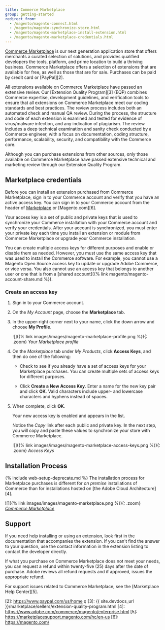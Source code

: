 ```yaml
---
title: Commerce Marketplace
group: getting-started
redirect_from:
  - /magento/magento-connect.html
  - /magento/magento-synchronize-store.html
  - /magento/magento-marketplace-install-extension.html
  - /magento/magento-marketplace-credentials.html
---
```


[Commerce Marketplace][1] is our next generation application store that offers merchants a curated selection of solutions, and provides qualified developers the tools, platform, and prime location to build a thriving business. Commerce Marketplace offers a selection of extensions that are available for free, as well as those that are for sale. Purchases can be paid by credit card or [PayPal][2].

All extensions available on Commerce Marketplace have passed an extensive review. Our [Extension Quality Program][3] (EQP) combines Commerce expertise, development guidelines, and verification tools to ensure that all extensions on Commerce Marketplace meet our coding standards and best practices. The review process includes both an automated check and manual QA review. During the process, the structure and code of each extension is examined and tested for evidence of virus/malware infection, and any indication of plagiarism. The review includes a deep technical examination and sanity check conducted by a Commerce engineer, with a focus on documentation, coding structure, performance, scalability, security, and compatibility with the Commerce core.

Although you can purchase extensions from other sources, only those available on Commerce Marketplace have passed extensive technical and marketing review through our Extension Quality Program.

## Marketplace credentials

Before you can install an extension purchased from Commerce Marketplace, sign in to your Commerce account and verify that you have an active access key. You can sign in to your Commerce account from the header of [Marketplace][1] or [Magento.com][6].

Your access key is a set of public and private keys that is used to synchronize your Commerce installation with your Commerce account and verify your credentials. After your account is synchronized, you must enter your private key each time you install an extension or module from Commerce Marketplace or upgrade your Commerce installation.

You can create multiple access keys for different purposes and enable or disable them as needed. However, you must use the same access key that was used to install the Commerce software. For example, you cannot use a Magento Open Source access key to update or upgrade Adobe Commerce, or vice versa. You also cannot use an access key that belongs to another user or one that is from a [shared account]({% link magento/magento-account-share.md %}).

### Create an access key

1. Sign in to your Commerce account.

1. On the _My Account_ page, choose the **Marketplace** tab.

1. In the upper-right corner next to your name, click the down arrow and choose **My Profile**.

    ![]({% link images/images/magento-marketplace-profile.png %}){: .zoom}
    _Your Marketplace profile_

1. On the _Marketplace_ tab under _My Products_, click **Access Keys**, and then do one of the following:

    - Check to see if you already have a set of access keys for your Marketplace purchases. You can create multiple sets of access keys for different purposes.

    - Click **Create a New Access Key**. Enter a name for the new key pair and click **OK**. Valid characters include upper- and lowercase characters and hyphens instead of spaces.

1. When complete, click **OK**.

    Your new access key is enabled and appears in the list.

    Notice the _Copy_ link after each public and private key. In the next step, you will copy and paste these values to synchronize your store with Commerce Marketplace.

    ![]({% link images/images/magento-marketplace-access-keys.png %}){: .zoom}
    _Access Keys_

## Installation Process

{% include web-setup-deprecate.md %}
The installation process for Marketplace purchases is different for _on premise_ installations of Commerce than for installations hosted on [the Adobe Cloud Architecture][4].

![]({% link images/images/magento-marketplace.png %}){: .zoom}
_[Commerce Marketplace][1]_

## Support

If you need help installing or using an extension, look first in the documentation that accompanies the extension. If you can't find the answer to your question, use the contact information in the extension listing to contact the developer directly.

If what you purchase on Commerce Marketplace does not meet your needs, you can request a refund within twenty-five (25) days after the date of purchase. Adobe reviews all refund requests and if approved, issues the appropriate refund.

For support issues related to Commerce Marketplace, see the [Marketplace Help Center][5].

[1]: https://marketplace.magento.com/
[2]: https://www.paypal.com/us/home q
[3]: {{ site.devdocs_url }}/marketplace/sellers/extension-quality-program.html
[4]: https://www.adobe.com/commerce/magento/enterprise.html
[5]: https://marketplacesupport.magento.com/hc/en-us
[6]: https://magento.com/
